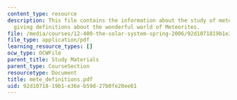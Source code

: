 ```yaml
---
content_type: resource
description: This file contains the information about the study of meteorites and
  giving definitions about the wonderful world of Meteorites.
file: /media/courses/12-400-the-solar-system-spring-2006/92d1071819b1e36eb59d27b0fe20ee61_mete_definitions.pdf
file_type: application/pdf
learning_resource_types: []
ocw_type: OCWFile
parent_title: Study Materials
parent_type: CourseSection
resourcetype: Document
title: mete_definitions.pdf
uid: 92d10718-19b1-e36e-b59d-27b0fe20ee61
---
```

